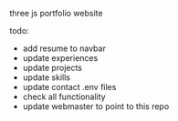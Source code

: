 three js portfolio website

todo:
 - add resume to navbar
 - update experiences
 - update projects 
 - update skills
 - update contact .env files
 - check all functionality
 - update webmaster to point to this repo 